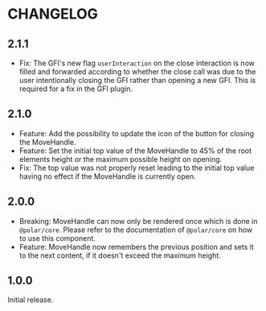 # CHANGELOG

## 2.1.1

- Fix: The GFI's new flag `userInteraction` on the close interaction is now filled and forwarded according to whether the close call was due to the user intentionally closing the GFI rather than opening a new GFI. This is required for a fix in the GFI plugin.

## 2.1.0

- Feature: Add the possibility to update the icon of the button for closing the MoveHandle.
- Feature: Set the initial top value of the MoveHandle to 45% of the root elements height or the maximum possible height on opening.
- Fix: The top value was not properly reset leading to the initial top value having no effect if the MoveHandle is currently open.

## 2.0.0

- Breaking: MoveHandle can now only be rendered once which is done in `@polar/core`. Please refer to the documentation of `@polar/core` on how to use this component.
- Feature: MoveHandle now remembers the previous position and sets it to the next content, if it doesn't exceed the maximum height.

## 1.0.0

Initial release.
